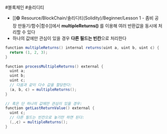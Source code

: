 ---
---

#블록체인 #솔리디티 

+ [[🟢 Resource/BlockChain/솔리디티(Solidity)/Beginner/Lesson 1 - 좀비 공장 만들기/함수|함수]]에서 **multipleReturns()** 를 이용해 여러 반환값을 동시에 처리할 수 있다
+ 하나의 값에만 관심이 있을 경우 **다른 필드는 빈칸**으로 처리한다
```Java
function multipleReturns() internal returns(uint a, uint b, uint c) {  
  return (1, 2, 3);  
}  
  
function processMultipleReturns() external {  
  uint a;  
  uint b;  
  uint c;  
  // 다음과 같이 다수 값을 할당한다:  
  (a, b, c) = multipleReturns();  
}  
  
// 혹은 단 하나의 값에만 관심이 있을 경우:   
function getLastReturnValue() external {  
  uint c;  
  // 다른 필드는 빈칸으로 놓기만 하면 된다:   
  (,,c) = multipleReturns();  
}
```